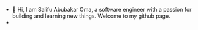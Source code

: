 - 👋 Hi, I am Salifu Abubakar Oma, a software engineer with a passion for building and learning new things. Welcome to my github page.
- 

<!---
abubakar-deca/abubakar-deca is a ✨ special ✨ repository because its `README.md` (this file) appears on your GitHub profile.
You can click the Preview link to take a look at your changes.
--->
